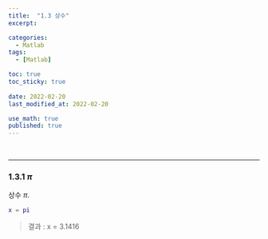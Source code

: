 ```yaml
---
title:  "1.3 상수"
excerpt: 

categories:
  - Matlab
tags:
  - [Matlab]

toc: true
toc_sticky: true
 
date: 2022-02-20
last_modified_at: 2022-02-20

use_math: true
published: true
---
```


<br>

***
### 1.3.1 $\pi$

상수 $\pi$.

```Matlab
x = pi
```

> 결과 : x = 3.1416